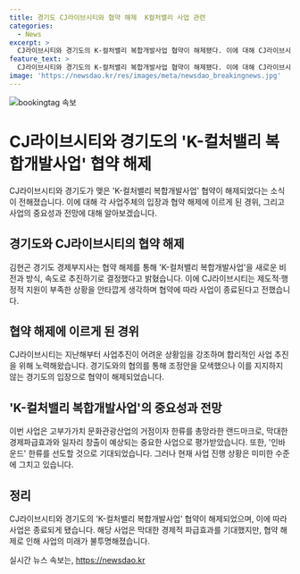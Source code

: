 ```yaml
---
title: 경기도 CJ라이브시티와 협약 해제  K컬처밸리 사업 관련
categories:
  - News
excerpt: >
  CJ라이브시티와 경기도의 K-컬처밸리 복합개발사업 협약이 해제됐다. 이에 대해 CJ라이브시티는 지원 부족으로 아쉬움을 표명했고, 경기도는 합리적인 사업 추진을 모색했다. K-컬처밸리 복합개발사업은 한류를 선도할 전망이었으나 현재는 중단된 상태다. 사업비 대비 공정률은 3%에 그치고 있으며, 아레나 공사는 중단된 상태다.
feature_text: >
  CJ라이브시티와 경기도의 K-컬처밸리 복합개발사업 협약이 해제됐다. 이에 대해 CJ라이브시티는 지원 부족으로 아쉬움을 표명했고, 경기도는 합리적인 사업 추진을 모색했다. K-컬처밸리 복합개발사업은 한류를 선도할 전망이었으나 현재는 중단된 상태다. 사업비 대비 공정률은 3%에 그치고 있으며, 아레나 공사는 중단된 상태다.
image: 'https://newsdao.kr/res/images/meta/newsdao_breakingnews.jpg'
---
```


<p><img src="https://newsdao.kr/res/images/meta/newsdao_breakingnews.jpg" alt="bookingtag 속보" /></p>

<h1>CJ라이브시티와 경기도의 'K-컬처밸리 복합개발사업' 협약 해제</h1>

<p data-ke-size="size16">CJ라이브시티와 경기도가 맺은 'K-컬처밸리 복합개발사업' 협약이 해제되었다는 소식이 전해졌습니다. 이에 대해 각 사업주체의 입장과 협약 해제에 이르게 된 경위, 그리고 사업의 중요성과 전망에 대해 알아보겠습니다.</p>

<h2 data-ke-size="size26">경기도와 CJ라이브시티의 협약 해제</h2>

<p data-ke-size="size16">김현곤 경기도 경제부지사는 협약 해제를 통해 'K-컬처밸리 복합개발사업'을 새로운 비전과 방식, 속도로 추진하기로 결정했다고 밝혔습니다. 이에 CJ라이브시티는 제도적·행정적 지원이 부족한 상황을 안타깝게 생각하며 협약에 따라 사업이 종료된다고 전했습니다.</p>

<h2 data-ke-size="size26">협약 해제에 이르게 된 경위</h2>

<p data-ke-size="size16">CJ라이브시티는 지난해부터 사업추진이 어려운 상황임을 강조하며 합리적인 사업 추진을 위해 노력해왔습니다. 경기도와의 협의를 통해 조정안을 모색했으나 이를 지지하지 않는 경기도의 입장으로 협약이 해제되었습니다.</p>

<h2 data-ke-size="size26">'K-컬처밸리 복합개발사업'의 중요성과 전망</h2>

<p data-ke-size="size16">이번 사업은 고부가가치 문화관광산업의 거점이자 한류를 총망라한 랜드마크로, 막대한 경제파급효과와 일자리 창출이 예상되는 중요한 사업으로 평가받았습니다. 또한, '인바운드' 한류를 선도할 것으로 기대되었습니다. 그러나 현재 사업 진행 상황은 미미한 수준에 그치고 있습니다.</p>

<h2 data-ke-size="size26">정리</h2>

<p data-ke-size="size16">CJ라이브시티와 경기도의 'K-컬처밸리 복합개발사업' 협약이 해제되었으며, 이에 따라 사업은 종료되게 됐습니다. 해당 사업은 막대한 경제적 파급효과를 기대했지만, 협약 해제로 인해 사업의 미래가 불투명해졌습니다.</p>
실시간 뉴스 속보는, <a href="https://newsdao.kr" rel="dofollow">https://newsdao.kr</a>


